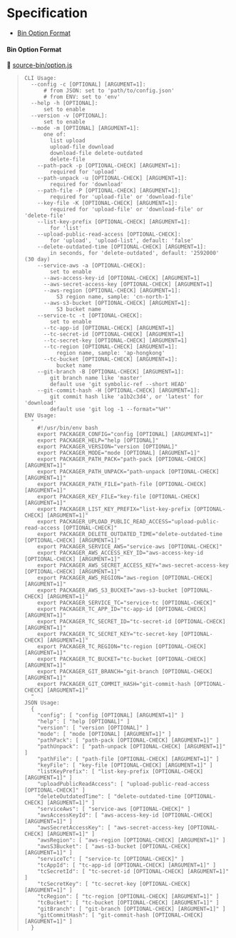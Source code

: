 # Specification

* [Bin Option Format](#bin-option-format)

#### Bin Option Format
📄 [source-bin/option.js](source-bin/option.js)
> ```
> CLI Usage:
>   --config -c [OPTIONAL] [ARGUMENT=1]:
>       # from JSON: set to 'path/to/config.json'
>       # from ENV: set to 'env'
>   --help -h [OPTIONAL]:
>       set to enable
>   --version -v [OPTIONAL]:
>       set to enable
>   --mode -m [OPTIONAL] [ARGUMENT=1]:
>       one of:
>         list upload
>         upload-file download
>         download-file delete-outdated
>         delete-file
>     --path-pack -p [OPTIONAL-CHECK] [ARGUMENT=1]:
>         required for 'upload'
>     --path-unpack -u [OPTIONAL-CHECK] [ARGUMENT=1]:
>         required for 'download'
>     --path-file -P [OPTIONAL-CHECK] [ARGUMENT=1]:
>         required for 'upload-file' or 'download-file'
>     --key-file -K [OPTIONAL-CHECK] [ARGUMENT=1]:
>         required for 'upload-file' or 'download-file' or 'delete-file'
>     --list-key-prefix [OPTIONAL-CHECK] [ARGUMENT=1]:
>         for 'list'
>     --upload-public-read-access [OPTIONAL-CHECK]:
>         for 'upload', 'upload-list', default: 'false'
>     --delete-outdated-time [OPTIONAL-CHECK] [ARGUMENT=1]:
>         in seconds, for 'delete-outdated', default: '2592000' (30 day)
>     --service-aws -a [OPTIONAL-CHECK]:
>         set to enable
>       --aws-access-key-id [OPTIONAL-CHECK] [ARGUMENT=1]
>       --aws-secret-access-key [OPTIONAL-CHECK] [ARGUMENT=1]
>       --aws-region [OPTIONAL-CHECK] [ARGUMENT=1]:
>           S3 region name, sample: 'cn-north-1'
>       --aws-s3-bucket [OPTIONAL-CHECK] [ARGUMENT=1]:
>           S3 bucket name
>     --service-tc -t [OPTIONAL-CHECK]:
>         set to enable
>       --tc-app-id [OPTIONAL-CHECK] [ARGUMENT=1]
>       --tc-secret-id [OPTIONAL-CHECK] [ARGUMENT=1]
>       --tc-secret-key [OPTIONAL-CHECK] [ARGUMENT=1]
>       --tc-region [OPTIONAL-CHECK] [ARGUMENT=1]:
>           region name, sample: 'ap-hongkong'
>       --tc-bucket [OPTIONAL-CHECK] [ARGUMENT=1]:
>           bucket name
>     --git-branch -B [OPTIONAL-CHECK] [ARGUMENT=1]:
>         git branch name like 'master'
>         default use 'git symbolic-ref --short HEAD'
>     --git-commit-hash -H [OPTIONAL-CHECK] [ARGUMENT=1]:
>         git commit hash like 'a1b2c3d4', or 'latest' for 'download'
>         default use 'git log -1 --format="%H"'
> ENV Usage:
>   "
>     #!/usr/bin/env bash
>     export PACKAGER_CONFIG="config [OPTIONAL] [ARGUMENT=1]"
>     export PACKAGER_HELP="help [OPTIONAL]"
>     export PACKAGER_VERSION="version [OPTIONAL]"
>     export PACKAGER_MODE="mode [OPTIONAL] [ARGUMENT=1]"
>     export PACKAGER_PATH_PACK="path-pack [OPTIONAL-CHECK] [ARGUMENT=1]"
>     export PACKAGER_PATH_UNPACK="path-unpack [OPTIONAL-CHECK] [ARGUMENT=1]"
>     export PACKAGER_PATH_FILE="path-file [OPTIONAL-CHECK] [ARGUMENT=1]"
>     export PACKAGER_KEY_FILE="key-file [OPTIONAL-CHECK] [ARGUMENT=1]"
>     export PACKAGER_LIST_KEY_PREFIX="list-key-prefix [OPTIONAL-CHECK] [ARGUMENT=1]"
>     export PACKAGER_UPLOAD_PUBLIC_READ_ACCESS="upload-public-read-access [OPTIONAL-CHECK]"
>     export PACKAGER_DELETE_OUTDATED_TIME="delete-outdated-time [OPTIONAL-CHECK] [ARGUMENT=1]"
>     export PACKAGER_SERVICE_AWS="service-aws [OPTIONAL-CHECK]"
>     export PACKAGER_AWS_ACCESS_KEY_ID="aws-access-key-id [OPTIONAL-CHECK] [ARGUMENT=1]"
>     export PACKAGER_AWS_SECRET_ACCESS_KEY="aws-secret-access-key [OPTIONAL-CHECK] [ARGUMENT=1]"
>     export PACKAGER_AWS_REGION="aws-region [OPTIONAL-CHECK] [ARGUMENT=1]"
>     export PACKAGER_AWS_S3_BUCKET="aws-s3-bucket [OPTIONAL-CHECK] [ARGUMENT=1]"
>     export PACKAGER_SERVICE_TC="service-tc [OPTIONAL-CHECK]"
>     export PACKAGER_TC_APP_ID="tc-app-id [OPTIONAL-CHECK] [ARGUMENT=1]"
>     export PACKAGER_TC_SECRET_ID="tc-secret-id [OPTIONAL-CHECK] [ARGUMENT=1]"
>     export PACKAGER_TC_SECRET_KEY="tc-secret-key [OPTIONAL-CHECK] [ARGUMENT=1]"
>     export PACKAGER_TC_REGION="tc-region [OPTIONAL-CHECK] [ARGUMENT=1]"
>     export PACKAGER_TC_BUCKET="tc-bucket [OPTIONAL-CHECK] [ARGUMENT=1]"
>     export PACKAGER_GIT_BRANCH="git-branch [OPTIONAL-CHECK] [ARGUMENT=1]"
>     export PACKAGER_GIT_COMMIT_HASH="git-commit-hash [OPTIONAL-CHECK] [ARGUMENT=1]"
>   "
> JSON Usage:
>   {
>     "config": [ "config [OPTIONAL] [ARGUMENT=1]" ]
>     "help": [ "help [OPTIONAL]" ]
>     "version": [ "version [OPTIONAL]" ]
>     "mode": [ "mode [OPTIONAL] [ARGUMENT=1]" ]
>     "pathPack": [ "path-pack [OPTIONAL-CHECK] [ARGUMENT=1]" ]
>     "pathUnpack": [ "path-unpack [OPTIONAL-CHECK] [ARGUMENT=1]" ]
>     "pathFile": [ "path-file [OPTIONAL-CHECK] [ARGUMENT=1]" ]
>     "keyFile": [ "key-file [OPTIONAL-CHECK] [ARGUMENT=1]" ]
>     "listKeyPrefix": [ "list-key-prefix [OPTIONAL-CHECK] [ARGUMENT=1]" ]
>     "uploadPublicReadAccess": [ "upload-public-read-access [OPTIONAL-CHECK]" ]
>     "deleteOutdatedTime": [ "delete-outdated-time [OPTIONAL-CHECK] [ARGUMENT=1]" ]
>     "serviceAws": [ "service-aws [OPTIONAL-CHECK]" ]
>     "awsAccessKeyId": [ "aws-access-key-id [OPTIONAL-CHECK] [ARGUMENT=1]" ]
>     "awsSecretAccessKey": [ "aws-secret-access-key [OPTIONAL-CHECK] [ARGUMENT=1]" ]
>     "awsRegion": [ "aws-region [OPTIONAL-CHECK] [ARGUMENT=1]" ]
>     "awsS3Bucket": [ "aws-s3-bucket [OPTIONAL-CHECK] [ARGUMENT=1]" ]
>     "serviceTc": [ "service-tc [OPTIONAL-CHECK]" ]
>     "tcAppId": [ "tc-app-id [OPTIONAL-CHECK] [ARGUMENT=1]" ]
>     "tcSecretId": [ "tc-secret-id [OPTIONAL-CHECK] [ARGUMENT=1]" ]
>     "tcSecretKey": [ "tc-secret-key [OPTIONAL-CHECK] [ARGUMENT=1]" ]
>     "tcRegion": [ "tc-region [OPTIONAL-CHECK] [ARGUMENT=1]" ]
>     "tcBucket": [ "tc-bucket [OPTIONAL-CHECK] [ARGUMENT=1]" ]
>     "gitBranch": [ "git-branch [OPTIONAL-CHECK] [ARGUMENT=1]" ]
>     "gitCommitHash": [ "git-commit-hash [OPTIONAL-CHECK] [ARGUMENT=1]" ]
>   }
> ```
